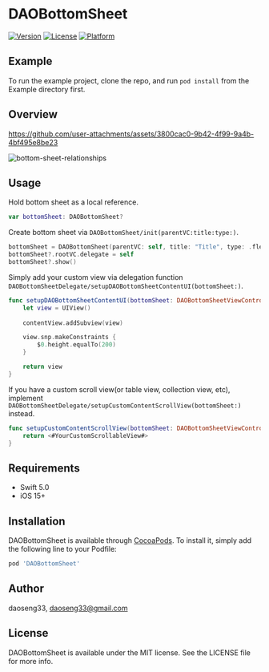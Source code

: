 # DAOBottomSheet

[![Version](https://img.shields.io/cocoapods/v/DAOBottomSheet.svg?style=flat)](https://cocoapods.org/pods/DAOBottomSheet)
[![License](https://img.shields.io/cocoapods/l/DAOBottomSheet.svg?style=flat)](https://cocoapods.org/pods/DAOBottomSheet)
[![Platform](https://img.shields.io/cocoapods/p/DAOBottomSheet.svg?style=flat)](https://cocoapods.org/pods/DAOBottomSheet)

## Example

To run the example project, clone the repo, and run `pod install` from the Example directory first.

## Overview
https://github.com/user-attachments/assets/3800cac0-9b42-4f99-9a4b-4bf495e8be23

![bottom-sheet-relationships](https://github.com/user-attachments/assets/8a18772f-d221-45af-93a4-076723e183c0)

## Usage
Hold bottom sheet as a local reference.

```swift
var bottomSheet: DAOBottomSheet?
```

Create bottom sheet via ``DAOBottomSheet/init(parentVC:title:type:)``.

```swift
bottomSheet = DAOBottomSheet(parentVC: self, title: "Title", type: .flexible)
bottomSheet?.rootVC.delegate = self
bottomSheet?.show()
```

Simply add your custom view via delegation function ``DAOBottomSheetDelegate/setupDAOBottomSheetContentUI(bottomSheet:)``.

```swift
func setupDAOBottomSheetContentUI(bottomSheet: DAOBottomSheetViewController) -> UIView? {
    let view = UIView()
    
    contentView.addSubview(view)

    view.snp.makeConstraints {
        $0.height.equalTo(200)
    }

    return view
}
```

If you have a custom scroll view(or table view, collection view, etc), implement ``DAOBottomSheetDelegate/setupCustomContentScrollView(bottomSheet:)`` instead.

```swift
func setupCustomContentScrollView(bottomSheet: DAOBottomSheetViewController) -> UIScrollView? {
    return <#YourCustomScrollableView#>
}

```

## Requirements

- Swift 5.0
- iOS 15+

## Installation

DAOBottomSheet is available through [CocoaPods](https://cocoapods.org). To install
it, simply add the following line to your Podfile:

```ruby
pod 'DAOBottomSheet'
```

## Author

daoseng33, daoseng33@gmail.com

## License

DAOBottomSheet is available under the MIT license. See the LICENSE file for more info.

